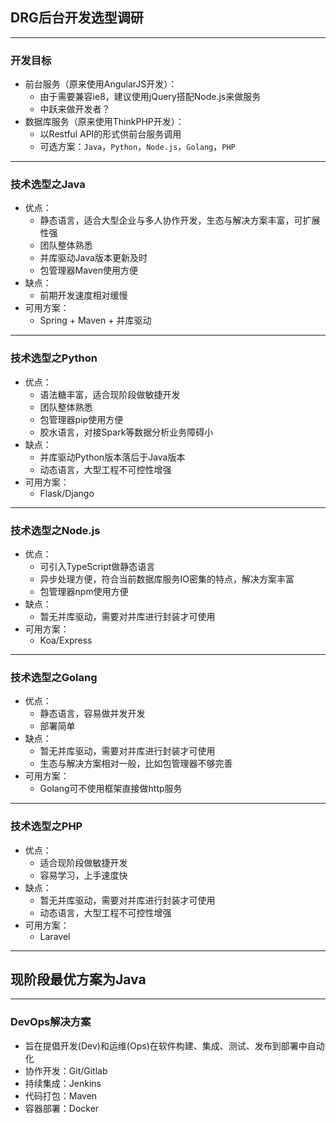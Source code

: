 ## DRG后台开发选型调研

---

### 开发目标

- 前台服务（原来使用AngularJS开发）：
	- 由于需要兼容ie8，建议使用jQuery搭配Node.js来做服务
	- 中跃来做开发者？
- 数据库服务（原来使用ThinkPHP开发）：
	- 以Restful API的形式供前台服务调用
	- 可选方案：`Java`，`Python`，`Node.js`，`Golang`，`PHP`

---

### 技术选型之Java

- 优点：
	- 静态语言，适合大型企业与多人协作开发，生态与解决方案丰富，可扩展性强
	- 团队整体熟悉
	- 并库驱动Java版本更新及时
	- 包管理器Maven使用方便
- 缺点：
	- 前期开发速度相对缓慢
- 可用方案：
	- Spring + Maven + 并库驱动

---

### 技术选型之Python

- 优点：
	- 语法糖丰富，适合现阶段做敏捷开发
	- 团队整体熟悉
	- 包管理器pip使用方便
	- 胶水语言，对接Spark等数据分析业务障碍小
- 缺点：
	- 并库驱动Python版本落后于Java版本
	- 动态语言，大型工程不可控性增强
- 可用方案：
	- Flask/Django
	
---

### 技术选型之Node.js

- 优点：
	- 可引入TypeScript做静态语言
	- 异步处理方便，符合当前数据库服务IO密集的特点，解决方案丰富
	- 包管理器npm使用方便
- 缺点：
	- 暂无并库驱动，需要对并库进行封装才可使用
- 可用方案：
	- Koa/Express

---

### 技术选型之Golang

- 优点：
	- 静态语言，容易做并发开发
	- 部署简单
- 缺点：
	- 暂无并库驱动，需要对并库进行封装才可使用
	- 生态与解决方案相对一般，比如包管理器不够完善
- 可用方案：
	- Golang可不使用框架直接做http服务

---

### 技术选型之PHP

- 优点：
	- 适合现阶段做敏捷开发
	- 容易学习，上手速度快
- 缺点：
	- 暂无并库驱动，需要对并库进行封装才可使用
	- 动态语言，大型工程不可控性增强
- 可用方案：
	- Laravel

---

## 现阶段最优方案为Java

---

### DevOps解决方案

- 旨在提倡开发(Dev)和运维(Ops)在软件构建、集成、测试、发布到部署中自动化
- 协作开发：Git/Gitlab
- 持续集成：Jenkins
- 代码打包：Maven
- 容器部署：Docker
